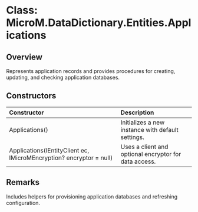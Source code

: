 # Class: MicroM.DataDictionary.Entities.Applications

## Overview
Represents application records and provides procedures for creating, updating, and checking application databases.

## Constructors
| Constructor | Description |
|:--|:--|
| Applications() | Initializes a new instance with default settings. |
| Applications(IEntityClient ec, IMicroMEncryption? encryptor = null) | Uses a client and optional encryptor for data access. |

## Remarks
Includes helpers for provisioning application databases and refreshing configuration.
